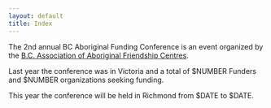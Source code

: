 ```yaml
---
layout: default
title: Index
---
```


The 2nd annual BC Aboriginal Funding Conference is an event organized by the [B.C. Association of Aboriginal Friendship Centres](http://bcaafc.com/).

Last year the conference was in Victoria and a total of $NUMBER Funders and $NUMBER organizations seeking funding.

This year the conference will be held in Richmond from $DATE to $DATE.
